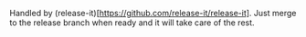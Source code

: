 Handled by (release-it)[https://github.com/release-it/release-it]. Just merge to the release branch when ready and it will take care of the rest.
